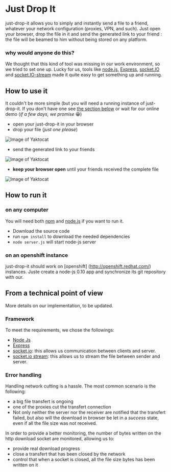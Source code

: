 # Just Drop It

just-drop-it allows you to simply and instantly send a file to a friend, whatever your network configuration (proxies, VPN, and such). Just open your browser, drop the file in it and send the generated link to your friend : the file will be beamed to him without being stored on any platform.
### why would anyone do this?
We thought that this kind of tool was missing in our work environment, so we tried to set one up. Lucky for us, tools like [node.js](https://nodejs.org/), [Express](http://expressjs.com/), [socket.IO](http://socket.io/) and [socket.IO-stream](https://github.com/nkzawa/socket.io-stream) made it quite easy to get something up and running.

## How to use it
It couldn't be more simple (but you will need a running  instance of just-drop-it. If you don't have one see [the section below](##how-to-run-it) or wait for our online demo (*if a few days, we promise* :grin:)

- open your just-drop-it in your browser 
- drop your file (*just one please*) 

![Image of Yaktocat](http://orange-opensource.github.io/just-drop-it/drop.png)

- send the generated link to your friends 

![Image of Yaktocat](http://orange-opensource.github.io/just-drop-it/link.png)

- **keep your browser open** until your friends received the complete file 

![Image of Yaktocat](http://orange-opensource.github.io/just-drop-it/transfer.png)

## How to run it

### on any computer
You will need both [npm](https://www.npmjs.com/) and [node.js](https://nodejs.org/) if you want to run it.

* Download the source code
* run `npm install` to download the needed dependencies 
* `node server.js` will start node-js server

### on an openshift instance
just-drop-it should work on [openshift] (http://openshift.redhat.com/) instances. Juste create a node-js 0.10 app and synchronize its git repository with our.

## From a technical point of view
More details on our implementation, to be updated.

### Framework
To meet the requirements, we chose the followings:

- [Node Js](https://nodejs.org/)
- [Express](http://expressjs.com/)
- [socket.io](http://socket.io/): this allows us communication between clients and server.
- [socket.io stream](https://github.com/nkzawa/socket.io-stream): this allows us to stream the file between sender and server.

### Error handling
Handling network cutting is a hassle. The most common scenario is the following:

- a big file transfert is ongoing
- one of the proxies cut the transfert connection
- Not only neither the server nor the receiver are notified that the transfert failed, but also will the download in browser be let in a *success* state, even if all the file size was not received.

In order to provide a better monitoring, the number of bytes written on the http download socket are monitored, allowing us to:

- provide real download progress
- close a transfert that has been closed by the network
- control that when a socket is closed, all the file size bytes has been written on it




